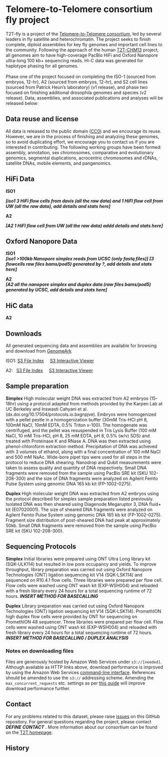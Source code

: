 


# **Telomere-to-Telomere consortium fly project**

T2T-fly is a project of the [Telomere-to-Telomere consortium](https://sites.google.com/ucsc.edu/t2tworkinggroup/), led by several leaders in fly satellite and heterochromatin.  The project seeks to finish complete, diploid assemblies for key fly genomes and important cell lines to the community. Following the approach of the human [T2T-CHM13](https://github.com/marbl/CHM13) project, all genomes aim to have high-coverage PacBio HiFi and Oxford Nanopore ultra-long 100 kb+ sequencing reads. Hi-C data was generated for haplotype phasing for all genomes.  \
 \
Phase one of the project focused on completing the ISO-1 (sourced from embryos, 12-hr), A2  (sourced from embryos, 12-hr), and S2 cell lines (sourced from Patrick Heun’s laboratory) (v1 release), and phase two focused on finishing additional drosophila genomes and species (v2 release). Data, assemblies, and associated publications and analyses will be released below:


## **Data reuse and license**

All data is released to the public domain ([CC0](https://creativecommons.org/publicdomain/zero/1.0/)) and we encourage its reuse. However, we are in the process of finishing and analyzing these genomes, so to avoid duplicating effort, we encourage you to contact us if you are interested in contributing. The following working groups have been formed: assembly, annotation, sex chromosomes, comparative and evolutionary genomics, segmental duplications, acrocentric chromosomes and rDNAs, satellite DNAs, mobile elements, and pangenomics.


## HiFi Data 


**ISO1**

***[iso1 3 HiFi flow cells from davis (all the raw data) and 1 HiFI flow cell  from UW  (all the raw data), add details and stats here]***

**A2**

***[A2 1 HiFI flow cell from UW (all the raw data) addd details and stats here]***

## Oxford Nanopore Data

**ISO1** \
***[iso1 >100kb Nanopore simplex reads from UCSC (only fastq files)]***
***[3 flowcells raw files bams/pod5) generated by ?, add details and stats here]***

**A2**  \
***[A2 all the nanopore simplex and duplex data (raw files bams/pod5) generated by UCSC, add details and stats here]***


## HiC data 
**A2**


## **Downloads**

All generated sequencing data and assemblies are available for browsing and download from [GenomeArk](https://www.genomeark.org/)


ISO1: [S3 File Index](https://genomeark.s3.amazonaws.com/index.html?prefix=species/Drosophila_melanogaster/idDroMela1/) &nbsp; &nbsp; [S3 Interactive Viewer](https://42basepairs.com/browse/s3/genomeark/species/Drosophila_melanogaster/idDroMela1) 

A2: &nbsp; [S3 File Index](https://genomeark.s3.amazonaws.com/index.html?prefix=species/Drosophila_melanogaster/idDroMela2/) &nbsp; &nbsp; [S3 Interactive Viewer](https://42basepairs.com/browse/s3/genomeark/species/Drosophila_melanogaster/idDroMela2) 



## **Sample preparation**

**Simplex** High molecular weight DNA was extracted from A2 embryos (15-18hr) using a protocol adapted from methods provided by the Karpen Lab at UC Berkeley and Inswasti Cahyani et al. (dx.doi.org/10.17504/protocols.io.bxgnpjve). Embryos were homogenized with a pellet pestle in a homogenization buffer (30mM Tris-HCl pH 8, 100mM NaCl, 10mM EDTA, 0.5% Triton x-100). The homogenate was centrifuged, and the pellet was resuspended in Tris Lysis Buffer (100 mM NaCl, 10 mM Tris-HCl, pH 8, 25 mM EDTA, pH 8, 0.5% (w/v) SDS) and treated with Proteinase K and RNase A. DNA was then extracted using phenol-chloroform extraction method. Precipitation of DNA was achieved with 3 volumes of ethanol, along with a final concentration of 100 mM NaCl and 500 mM NaAc. Wide-bore pipet tips were used for all steps in the protocol to reduce DNA shearing. Nanodrop and Qubit measurements were taken to assess quality and quantity of DNA respectively. Small DNA fragments were removed from the sample using PacBio SRE kit (SKU 102-208-300) and the size of DNA fragments were analyzed on Agilent Femto Pulse System using genomic DNA 165 kb kit (FP-1002-0275).

**Duplex** High molecular weight DNA was extracted from A2 embryos using the protocol described for simplex sample preparation listed previously. Isolated DNA was then sheared using Diagenode Megaruptor 3, DNA fluid+ kit (E07020001). The size of sheared DNA fragments were analyzed on Agilent Femto Pulse System using genomic DNA 165 kb kit (FP-1002-0275). Fragment size distribution of post-sheared DNA had peak at approximately 50kb. Small DNA fragments were removed from the sample using PacBio SRE kit (SKU 102-208-300). 

## **Sequencing Protocols**

**Simplex** Initial libraries were prepared using ONT Ultra Long library kit (SQK-ULK114) but resulted in low pore occupancy and yields. To improve throughput, library preparation was carried out using Oxford Nanopore Technologies (ONT) ligation sequencing kit V14 (SQK-LSK114) and sequenced on R10.4.1 flow cells. Three libraries were prepared per flow cell. Flow cells were washed using ONT wash kit (EXP-WSH004) and reloaded with a fresh library every 24 hours for a total sequencing runtime of 72 hours. ***INSERT METHOD FOR BASECALLING***

**Duplex** Library preparation was carried out using Oxford Nanopore Technologies (ONT) ligation sequencing kit V14 (SQK-LSK114). PromethION high duplex flow cells were provided by ONT for sequencing on PromethION 48 sequencer. Three libraries were prepared per flow cell. Flow cells were washed using ONT wash kit (EXP-WSH004) and reloaded with fresh library every 24 hours for a total sequencing runtime of 72 hours. ***INSERT METHOD FOR BASECALLING / DUPLEX ANALYSIS***


### **Notes on downloading files**

Files are generously hosted by Amazon Web Services under `s3://[needed]`. Although available as HTTP links above, download performance is improved by using the Amazon Web Services [command-line interface](https://aws.amazon.com/cli/). References should be amended to use the `s3://` addressing scheme. Amending the `max_concurrent_requests` etc. settings as per [this guide](https://docs.aws.amazon.com/cli/latest/topic/s3-config.html) will improve download performance further.


## **Contact**

For any problems related to this dataset, please raise [issues](https://github.com/ucsc-seqtech/t2t-fly/issues) on this GitHub repository. For general questions regarding the project, please contact ***DEFINE CONTACT*** . More information about our consortium can be found on the [T2T homepage](https://sites.google.com/ucsc.edu/t2tworkinggroup/).


## **History**




